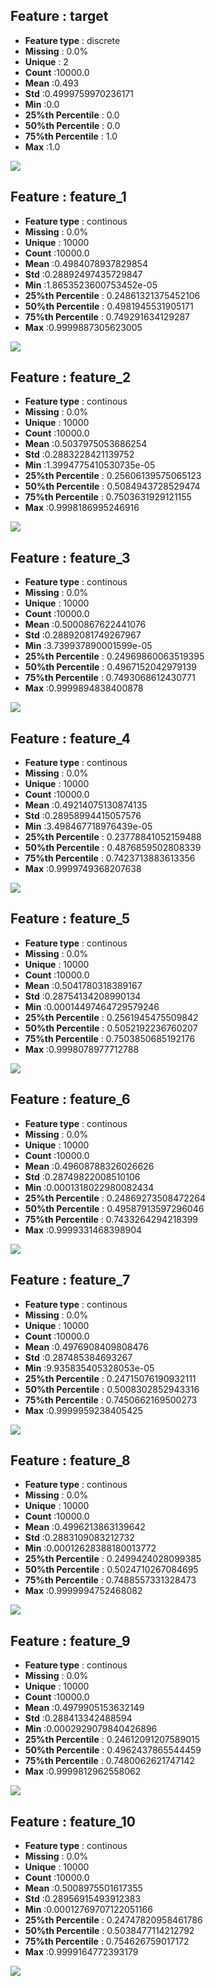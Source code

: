## Feature : target
- **Feature type** : discrete
- **Missing** : 0.0%
- **Unique** : 2
- **Count** :10000.0
- **Mean** :0.493
- **Std** :0.4999759970236171
- **Min** :0.0
- **25%th Percentile** : 0.0
- **50%th Percentile** : 0.0
- **75%th Percentile** : 1.0
- **Max** :1.0

![](target.png)
## Feature : feature_1
- **Feature type** : continous
- **Missing** : 0.0%
- **Unique** : 10000
- **Count** :10000.0
- **Mean** :0.4984078937829854
- **Std** :0.28892497435729847
- **Min** :1.8653523600753452e-05
- **25%th Percentile** : 0.24861321375452106
- **50%th Percentile** : 0.4981945531905171
- **75%th Percentile** : 0.749291634129287
- **Max** :0.9999887305623005

![](feature_1.png)
## Feature : feature_2
- **Feature type** : continous
- **Missing** : 0.0%
- **Unique** : 10000
- **Count** :10000.0
- **Mean** :0.5037975053686254
- **Std** :0.2883228421139752
- **Min** :1.3994775410530735e-05
- **25%th Percentile** : 0.25606139575065123
- **50%th Percentile** : 0.5084943728529474
- **75%th Percentile** : 0.7503631929121155
- **Max** :0.9998186995246916

![](feature_2.png)
## Feature : feature_3
- **Feature type** : continous
- **Missing** : 0.0%
- **Unique** : 10000
- **Count** :10000.0
- **Mean** :0.5000867622441076
- **Std** :0.28892081749267967
- **Min** :3.739937890001599e-05
- **25%th Percentile** : 0.24969860063519395
- **50%th Percentile** : 0.4967152042979139
- **75%th Percentile** : 0.7493068612430771
- **Max** :0.9999894838400878

![](feature_3.png)
## Feature : feature_4
- **Feature type** : continous
- **Missing** : 0.0%
- **Unique** : 10000
- **Count** :10000.0
- **Mean** :0.49214075130874135
- **Std** :0.28958994415057576
- **Min** :3.498467718976439e-05
- **25%th Percentile** : 0.23778841052159488
- **50%th Percentile** : 0.4876859502808339
- **75%th Percentile** : 0.7423713883613356
- **Max** :0.9999749368207638

![](feature_4.png)
## Feature : feature_5
- **Feature type** : continous
- **Missing** : 0.0%
- **Unique** : 10000
- **Count** :10000.0
- **Mean** :0.5041780318389167
- **Std** :0.28754134208990134
- **Min** :0.00014497464729579246
- **25%th Percentile** : 0.2561945475509842
- **50%th Percentile** : 0.5052192236760207
- **75%th Percentile** : 0.7503850685192176
- **Max** :0.9998078977712788

![](feature_5.png)
## Feature : feature_6
- **Feature type** : continous
- **Missing** : 0.0%
- **Unique** : 10000
- **Count** :10000.0
- **Mean** :0.49608788326026626
- **Std** :0.28749822008510106
- **Min** :0.0001318022980082434
- **25%th Percentile** : 0.24869273508472264
- **50%th Percentile** : 0.49587913597296046
- **75%th Percentile** : 0.7433264294218399
- **Max** :0.9999331468398904

![](feature_6.png)
## Feature : feature_7
- **Feature type** : continous
- **Missing** : 0.0%
- **Unique** : 10000
- **Count** :10000.0
- **Mean** :0.4976908409808476
- **Std** :0.287485384693267
- **Min** :9.935835405328053e-05
- **25%th Percentile** : 0.24715076190932111
- **50%th Percentile** : 0.5008302852943316
- **75%th Percentile** : 0.7450662169500273
- **Max** :0.9999959238405425

![](feature_7.png)
## Feature : feature_8
- **Feature type** : continous
- **Missing** : 0.0%
- **Unique** : 10000
- **Count** :10000.0
- **Mean** :0.4996213863139642
- **Std** :0.2883109083212732
- **Min** :0.00012628388180013772
- **25%th Percentile** : 0.2499424028099385
- **50%th Percentile** : 0.5024710267084695
- **75%th Percentile** : 0.7488557331328473
- **Max** :0.9999994752468082

![](feature_8.png)
## Feature : feature_9
- **Feature type** : continous
- **Missing** : 0.0%
- **Unique** : 10000
- **Count** :10000.0
- **Mean** :0.4979905153632149
- **Std** :0.288413342488594
- **Min** :0.0002929079840426896
- **25%th Percentile** : 0.24612091207589015
- **50%th Percentile** : 0.4962437865544459
- **75%th Percentile** : 0.7480062621747142
- **Max** :0.9999812962558062

![](feature_9.png)
## Feature : feature_10
- **Feature type** : continous
- **Missing** : 0.0%
- **Unique** : 10000
- **Count** :10000.0
- **Mean** :0.5008975501617355
- **Std** :0.28956915493912383
- **Min** :0.00012769707122051166
- **25%th Percentile** : 0.24747820958461786
- **50%th Percentile** : 0.5038477114212792
- **75%th Percentile** : 0.754626759017172
- **Max** :0.9999164772393179

![](feature_10.png)

